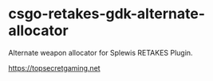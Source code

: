 # csgo-retakes-gdk-alternate-allocator
Alternate weapon allocator for Splewis RETAKES Plugin.

https://topsecretgaming.net